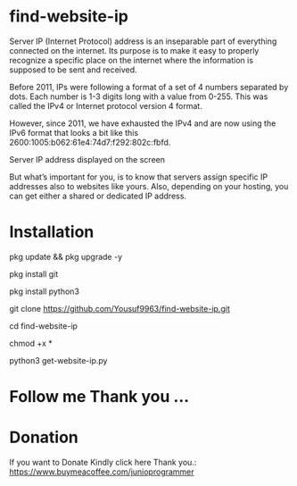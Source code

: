 # find-website-ip

Server IP (Internet Protocol) address is an inseparable part of everything connected on the internet. Its purpose is to make it easy to properly recognize a specific place on the internet where the information is supposed to be sent and received.

Before 2011, IPs were following a format of a set of 4 numbers separated by dots. Each number is 1-3 digits long with a value from 0-255. This was called the IPv4 or Internet protocol version 4 format.

However, since 2011, we have exhausted the IPv4 and are now using the IPv6 format that looks a bit like this 2600:1005:b062:61e4:74d7:f292:802c:fbfd.

Server IP address displayed on the screen

But what’s important for you, is to know that servers assign specific IP addresses also to websites like yours. Also, depending on your hosting, you can get either a shared or dedicated IP address.

# Installation

pkg update && pkg upgrade -y

pkg install git

pkg install python3

git clone https://github.com/Yousuf9963/find-website-ip.git

cd find-website-ip

chmod +x *

python3 get-website-ip.py

# Follow me Thank you ...

# Donation

If you want to Donate Kindly click here Thank you.: https://www.buymeacoffee.com/junioprogrammer
